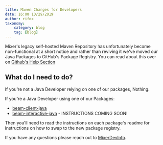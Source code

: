```yaml
---
title: Maven Changes for Developers
date: 16:00 10/29/2019
author: rifox
taxonomy:
    category: blog
    tag: [blog]
---
```


Mixer's legacy self-hosted Maven Repository has unfortunately become non-functional at a short notice and rather than reviving it we've moved our Java Packages to GitHub's Package Registry. You can read about this over on [Github's Help Section](https://help.github.com/en/github/managing-packages-with-github-package-registry/about-github-package-registry)

## What do I need to do?

If you're not a Java Developer relying on one of our packages, Nothing.

If you're a Java Developer using one of our Packages:
- [beam-client-java](https://github.com/mixer/beam-client-java)
- [beam-interactive-java](https://github.com/mixer/beam-interactive-java) - INSTRUCTIONS COMING SOON!

Then you'll need to read the instructions on each package's readme for instructions on how to swap to the new package registry.

If you have any questions please reach out to [MixerDevInfo](mailto:mixerdevinfo@microsoft.com).


